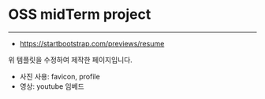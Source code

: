# OSS midTerm project

---

- https://startbootstrap.com/previews/resume

위 템플릿을 수정하여 제작한 페이지입니다.

- 사진 사용: favicon, profile
- 영상: youtube 임베드
